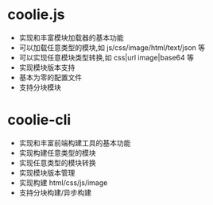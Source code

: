 # coolie.js
- 实现和丰富模块加载器的基本功能
- 可以加载任意类型的模块,如 js/css/image/html/text/json 等
- 可以实现任意模块类型转换,如 css|url image|base64 等
- 实现模块版本支持
- 基本为零的配置文件
- 支持分块模块


# coolie-cli
- 实现和丰富前端构建工具的基本功能
- 实现构建任意类型的模块
- 实现任意类型的模块转换
- 实现模块版本管理
- 实现构建 html/css/js/image
- 支持分块构建/异步构建

